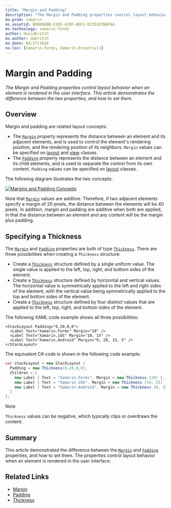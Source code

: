 ```yaml
---
title: "Margin and Padding"
description: "The Margin and Padding properties control layout behavior when an element is rendered in the user interface. This article demonstrates the difference between the two properties, and how to set them."
ms.prod: xamarin
ms.assetid: BEB096BB-51DF-410F-B0F1-D235287B0F4A
ms.technology: xamarin-forms
author: davidbritch
ms.author: dabritch
ms.date: 04/27/2016
no-loc: [Xamarin.Forms, Xamarin.Essentials]
---
```


# Margin and Padding

_The Margin and Padding properties control layout behavior when an element is rendered in the user interface. This article demonstrates the difference between the two properties, and how to set them._

## Overview

Margin and padding are related layout concepts:

- The [`Margin`](xref:Xamarin.Forms.View.Margin) property represents the distance between an element and its adjacent elements, and is used to control the element's rendering position, and the rendering position of its neighbors. `Margin` values can be specified on [layout](~/xamarin-forms/user-interface/controls/layouts.md) and [view](~/xamarin-forms/user-interface/controls/views.md) classes.
- The [`Padding`](xref:Xamarin.Forms.Layout.Padding) property represents the distance between an element and its child elements, and is used to separate the control from its own content. `Padding` values can be specified on [layout](~/xamarin-forms/user-interface/controls/layouts.md) classes.

The following diagram illustrates the two concepts:

[![](margin-and-padding-images/margins-and-padding-sml.png "Margins and Padding Concepts")](margin-and-padding-images/margins-and-padding.png#lightbox "Margins and Padding Concepts")

Note that [`Margin`](xref:Xamarin.Forms.View.Margin) values are additive. Therefore, if two adjacent elements specify a margin of 20 pixels, the distance between the elements will be 40 pixels. In addition, margin and padding are additive when both are applied, in that the distance between an element and any content will be the margin plus padding.

## Specifying a Thickness

The [`Margin`](xref:Xamarin.Forms.View.Margin) and [`Padding`](xref:Xamarin.Forms.Layout.Padding) properties are both of type [`Thickness`](xref:Xamarin.Forms.Thickness). There are three possibilities when creating a `Thickness` structure:

- Create a [`Thickness`](xref:Xamarin.Forms.Thickness) structure defined by a single uniform value. The single value is applied to the left, top, right, and bottom sides of the element.
- Create a [`Thickness`](xref:Xamarin.Forms.Thickness) structure defined by horizontal and vertical values. The horizontal value is symmetrically applied to the left and right sides of the element, with the vertical value being symmetrically applied to the top and bottom sides of the element.
- Create a [`Thickness`](xref:Xamarin.Forms.Thickness) structure defined by four distinct values that are applied to the left, top, right, and bottom sides of the element.

The following XAML code example shows all three possibilities:

```xaml
<StackLayout Padding="0,20,0,0">
  <Label Text="Xamarin.Forms" Margin="20" />
  <Label Text="Xamarin.iOS" Margin="10, 15" />
  <Label Text="Xamarin.Android" Margin="0, 20, 15, 5" />
</StackLayout>
```

The equivalent C# code is shown in the following code example:

```csharp
var stackLayout = new StackLayout {
  Padding = new Thickness(0,20,0,0),
  Children = {
    new Label { Text = "Xamarin.Forms", Margin = new Thickness (20) },
    new Label { Text = "Xamarin.iOS", Margin = new Thickness (10, 25) },
    new Label { Text = "Xamarin.Android", Margin = new Thickness (0, 20, 15, 5) }
  }
};
```

> [!NOTE]
> `Thickness` values can be negative, which typically clips or overdraws the content.

## Summary

This article demonstrated the difference between the [`Margin`](xref:Xamarin.Forms.View.Margin) and [`Padding`](xref:Xamarin.Forms.Layout.Padding) properties, and how to set them. The properties control layout behavior when an element is rendered in the user interface.

## Related Links

- [Margin](xref:Xamarin.Forms.View.Margin)
- [Padding](xref:Xamarin.Forms.Layout.Padding)
- [Thickness](xref:Xamarin.Forms.Thickness)
